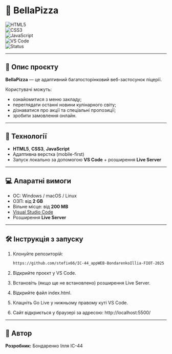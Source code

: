 # 🍕 BellaPizza  

![HTML5](https://img.shields.io/badge/HTML5-E34F26?style=for-the-badge&logo=html5&logoColor=fff)  
![CSS3](https://img.shields.io/badge/CSS3-1572B6?style=for-the-badge&logo=css3&logoColor=fff)  
![JavaScript](https://img.shields.io/badge/JavaScript-F7DF1E?style=for-the-badge&logo=javascript&logoColor=000)  
![VS Code](https://img.shields.io/badge/VS%20Code-0078d7?style=for-the-badge&logo=visual-studio-code&logoColor=fff)  
![Status](https://img.shields.io/badge/Status-In%20Development-yellow?style=for-the-badge)  

---

## 📖 Опис проєкту  
**BellaPizza** — це адаптивний багатосторінковий веб-застосунок піцерії.  

Користувачі можуть:  
- ознайомитися з меню закладу;  
- переглядати останні новини кулінарного світу;  
- дізнаватися про акції та спеціальні пропозиції;  
- зробити замовлення онлайн.  

---

## 🚀 Технології  
- **HTML5**, **CSS3**, **JavaScript**  
- Адаптивна верстка (mobile-first)  
- Запуск локально за допомогою **VS Code** + розширення **Live Server**  

---

## 💻 Апаратні вимоги  
- ОС: Windows / macOS / Linux  
- ОЗП: від **2 GB**  
- Вільне місце: від **200 MB**  
- [Visual Studio Code](https://code.visualstudio.com/)  
- Розширення **Live Server**  

---

## 🛠 Інструкція з запуску  

1. Клонуйте репозиторій:
   ```bash
   https://github.com/stefix66/IC-44_appWEB-BondarenkoIllia-FIOT-2025

2. Відкрийте проєкт у VS Code.
   
3. Встановіть (якщо ще не встановлено) розширення Live Server.

4. Відкрийте файл index.html.

5. Клацніть Go Live у нижньому правому куті VS Code.

6. Сайт відкриється у браузері за адресою:
   http://localhost:5500/

---

## 📌 Автор

**Розробник:** Бондаренко Ілля ІС-44

